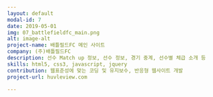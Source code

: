 ```yaml
---
layout: default
modal-id: 7
date: 2019-05-01
img: 07_battlefieldfc_main.png
alt: image-alt
project-name: 배틀필드FC 메인 사이트
company: (주)배틀필드FC
description: 선수 Match up 정보, 선수 정보, 경기 중계, 선수별 체급 소개 등
skills: html5, css3, javascript, jquery
contribution: 웹표준성에 맞는 코딩 및 유지보수, 반응형 웹사이트 개발
project-url: huvleview.com

---
```

